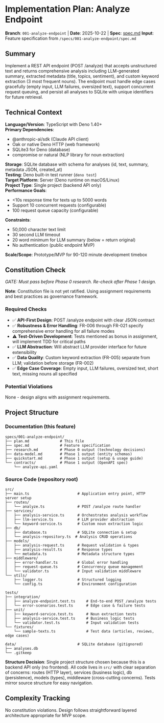 # Implementation Plan: Analyze Endpoint

**Branch**: `001-analyze-endpoint` | **Date**: 2025-10-22 | **Spec**: [spec.md](./spec.md)
**Input**: Feature specification from `/specs/001-analyze-endpoint/spec.md`

## Summary

Implement a REST API endpoint (POST /analyze) that accepts unstructured text and returns comprehensive analysis including LLM-generated summary, extracted metadata (title, topics, sentiment), and custom keyword extraction (3 most frequent nouns). The endpoint must handle edge cases gracefully (empty input, LLM failures, oversized text), support concurrent request queuing, and persist all analyses to SQLite with unique identifiers for future retrieval.

## Technical Context

**Language/Version**: TypeScript with Deno 1.40+  
**Primary Dependencies**: 
- @anthropic-ai/sdk (Claude API client)
- Oak or native Deno HTTP (web framework)
- SQLite3 for Deno (database)
- compromise or natural (NLP library for noun extraction)

**Storage**: SQLite database with schema for analyses (id, text, summary, metadata JSON, created_at)  
**Testing**: Deno built-in test runner (`deno test`)  
**Target Platform**: Server (Deno runtime on macOS/Linux)  
**Project Type**: Single project (backend API only)  
**Performance Goals**: 
- <10s response time for texts up to 5000 words
- Support 10 concurrent requests (configurable)
- 100 request queue capacity (configurable)

**Constraints**:
- 50,000 character text limit
- 30 second LLM timeout
- 20 word minimum for LLM summary (below = return original)
- No authentication (public endpoint MVP)

**Scale/Scope**: Prototype/MVP for 90-120 minute development timebox

## Constitution Check

*GATE: Must pass before Phase 0 research. Re-check after Phase 1 design.*

**Note**: Constitution file is not yet ratified. Using assignment requirements and best practices as governance framework.

### Required Checks

- ✅ **API-First Design**: POST /analyze endpoint with clear JSON contract
- ✅ **Robustness & Error Handling**: FR-006 through FR-021 specify comprehensive error handling for all failure modes
- ⚠️ **Test-Driven Development**: Tests mentioned as bonus in assignment, will implement TDD for critical paths
- ✅ **LLM Abstraction**: Will abstract LLM provider interface for future extensibility
- ✅ **Data Quality**: Custom keyword extraction (FR-005) separate from LLM; validation before storage (FR-002)
- ✅ **Edge Case Coverage**: Empty input, LLM failures, oversized text, short text, missing nouns all specified

### Potential Violations

None - design aligns with assignment requirements.

## Project Structure

### Documentation (this feature)

```text
specs/001-analyze-endpoint/
├── plan.md              # This file
├── spec.md              # Feature specification
├── research.md          # Phase 0 output (technology decisions)
├── data-model.md        # Phase 1 output (entity schemas)
├── quickstart.md        # Phase 1 output (setup & usage guide)
└── contracts/           # Phase 1 output (OpenAPI spec)
    └── analyze-api.yaml
```

### Source Code (repository root)

```text
src/
├── main.ts                      # Application entry point, HTTP server setup
├── routes/
│   └── analyze.ts               # POST /analyze route handler
├── services/
│   ├── analysis-service.ts      # Orchestrates analysis workflow
│   ├── llm-service.ts           # LLM provider abstraction
│   └── keyword-service.ts       # Custom noun extraction logic
├── db/
│   ├── database.ts              # SQLite connection & setup
│   └── analysis-repository.ts  # Analysis CRUD operations
├── models/
│   ├── analysis-request.ts      # Request validation & types
│   ├── analysis-result.ts       # Response types
│   └── metadata.ts              # Metadata structure types
├── middleware/
│   ├── error-handler.ts         # Global error handling
│   ├── request-queue.ts         # Concurrency queue management
│   └── validator.ts             # Input validation middleware
└── utils/
    ├── logger.ts                # Structured logging
    └── config.ts                # Environment configuration

tests/
├── integration/
│   ├── analyze-endpoint.test.ts     # End-to-end POST /analyze tests
│   └── error-scenarios.test.ts      # Edge case & failure tests
├── unit/
│   ├── keyword-service.test.ts      # Noun extraction tests
│   ├── analysis-service.test.ts     # Business logic tests
│   └── validator.test.ts            # Input validation tests
└── fixtures/
    └── sample-texts.ts              # Test data (articles, reviews, edge cases)

data/                            # SQLite database (gitignored)
├── analyses.db
└── .gitkeep
```

**Structure Decision**: Single project structure chosen because this is a backend API only (no frontend). All code lives in `src/` with clear separation of concerns: routes (HTTP layer), services (business logic), db (persistence), models (types), middleware (cross-cutting concerns). Tests mirror source structure for easy navigation.

## Complexity Tracking

No constitution violations. Design follows straightforward layered architecture appropriate for MVP scope.
